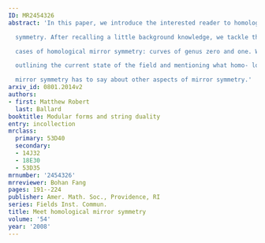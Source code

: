 ```yaml
---
ID: MR2454326
abstract: 'In this paper, we introduce the interested reader to homological mirror

  symmetry. After recalling a little background knowledge, we tackle the simplest

  cases of homological mirror symmetry: curves of genus zero and one. We close by

  outlining the current state of the field and mentioning what homo- logical

  mirror symmetry has to say about other aspects of mirror symmetry.'
arxiv_id: 0801.2014v2
authors:
- first: Matthew Robert
  last: Ballard
booktitle: Modular forms and string duality
entry: incollection
mrclass:
  primary: 53D40
  secondary:
  - 14J32
  - 18E30
  - 53D35
mrnumber: '2454326'
mrreviewer: Bohan Fang
pages: 191--224
publisher: Amer. Math. Soc., Providence, RI
series: Fields Inst. Commun.
title: Meet homological mirror symmetry
volume: '54'
year: '2008'
---
```

